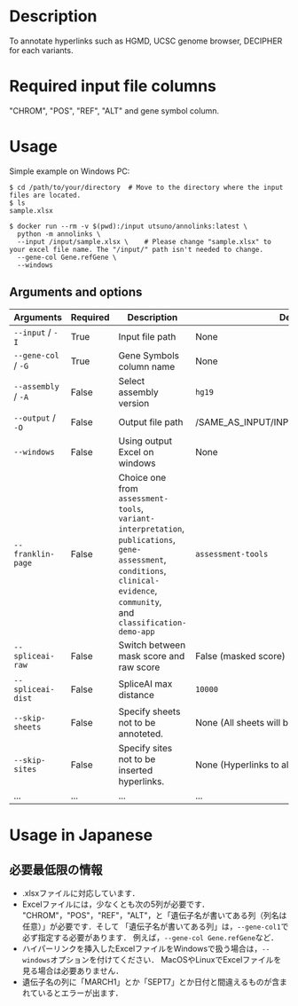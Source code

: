 # Description
To annotate hyperlinks such as HGMD, UCSC genome browser, DECIPHER for each variants.

# Required input file columns
"CHROM", "POS", "REF", "ALT" and gene symbol column. 

# Usage

Simple example on Windows PC:
```Shell
$ cd /path/to/your/directory  # Move to the directory where the input files are located.
$ ls 
sample.xlsx

$ docker run --rm -v $(pwd):/input utsuno/annolinks:latest \
  python -m annolinks \
  --input /input/sample.xlsx \    # Please change "sample.xlsx" to your excel file name. The "/input/" path isn't needed to change. 
  --gene-col Gene.refGene \
  --windows
```

## Arguments and options
| Arguments | Required | Description | Default |
| ---  | --- | ---- | --- |
| `--input` / `-I`   | True | Input file path   | None         |
| `--gene-col` / `-G` | True | Gene Symbols column name | None |
| `--assembly` / `-A`   | False | Select assembly version | `hg19`        |
| `--output` / `-O`  | False | Output file path  | /SAME_AS_INPUT/INPUT_FILE_hyperlinked.xlsx|
| `--windows` | False | Using output Excel on windows | None |
| `--franklin-page` | False | Choice one from <br>`assessment-tools`,<br>`variant-interpretation`,<br>`publications`,<br>`gene-assessment`,<br>`conditions`,<br>`clinical-evidence`,<br>`community`,<br>and `classification-demo-app`| `assessment-tools` |
| `--spliceai-raw` | False | Switch between mask score and raw score | False (masked score)|
| `--spliceai-dist` | False | SpliceAI max distance | `10000` |
| `--skip-sheets` | False | Specify sheets not to be annoteted.| None (All sheets will be annotated.)|
| `--skip-sites` | False | Specify sites not to be inserted hyperlinks.|None (Hyperlinks to all sites will be inserted.)|
| ...|...|...|...|


# Usage in Japanese
## 必要最低限の情報
- .xlsxファイルに対応しています．
- Excelファイルには，少なくとも次の5列が必要です．
  "CHROM"，"POS"，"REF"，"ALT"，と「遺伝子名が書いてある列（列名は任意）」が必要です．そして
  「遺伝子名が書いてある列」は，`--gene-col1`で必ず指定する必要があります．
  例えば，`--gene-col Gene.refGene`など．
- ハイパーリンクを挿入したExcelファイルをWindowsで扱う場合は，`--windows`オプションを付けてください．
  MacOSやLinuxでExcelファイルを見る場合は必要ありません．
- 遺伝子名の列に「MARCH1」とか「SEPT7」とか日付と間違えるものが含まれているとエラーが出ます．
